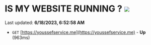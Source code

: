 # IS MY WEBSITE RUNNING ? [![](https://img.shields.io/static/v1?label=Sponsor&message=%E2%9D%A4&logo=GitHub&color=%23fe8e86)](https://github.com/sponsors/<username>)

Last updated: **6/18/2023, 6:52:58 AM**

- `GET` [https://youssefservice.me](https://youssefservice.me) - **Up** (963ms)
